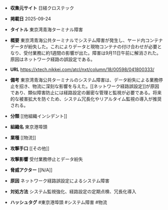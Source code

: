 - **収集元サイト**
日経クロステック

- **掲載日**
2025-09-24

- **タイトル**
東京湾青海ターミナル障害

- **概要**
東京湾青海公共ターミナルでシステム障害が発生し、ヤード内コンテナデータが紛失した。これによりデータと現物コンテナの付け合わせが必要となり、受付業務に約1週間の影響が出た。障害は9月11日午前に解消された。原因はネットワーク経路の誤設定である。

- **URL**
https://xtech.nikkei.com/atcl/nxt/column/18/00598/041800333/

- **備考**
東京湾青海公共ターミナルのシステム障害は、データ紛失による業務停止を招き、物流に深刻な影響を与えた。[[ネットワーク経路誤設定]]が原因であり、類似障害防止には経路設定の厳密な管理と監視が必要である。将来的な被害拡大を防ぐため、システム冗長化やリアルタイム監視の導入が推奨される。

- **分類**
[[他組織インシデント]]

- **組織名**
東京港埠頭

- **業種**
[[物流]]

- **攻撃手口**
[[その他]]

- **攻撃影響**
受付業務停止とデータ紛失

- **脅威アクター**
[[N/A]]

- **原因**
ネットワーク経路誤設定によるシステム障害

- **対処方法**
システム監視強化、経路設定の定期点検、冗長化導入

- **ハッシュタグ**
#東京港埠頭 #システム障害 #物流

